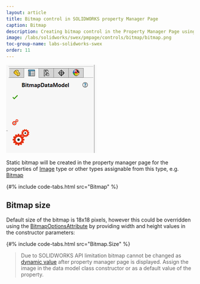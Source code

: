 ```yaml
---
layout: article
title: Bitmap control in SOLIDWORKS property Manager Page
caption: Bitmap
description: Creating bitmap control in the Property Manager Page using SwEx.PMPage framework
image: /labs/solidworks/swex/pmpage/controls/bitmap/bitmap.png
toc-group-name: labs-solidworks-swex
order: 11
---
```

![Bitmap control](bitmap.png)

Static bitmap will be created in the property manager page for the properties of [Image](https://docs.microsoft.com/en-us/dotnet/api/system.drawing.image?view=netframework-4.8) type or other types assignable from this type, e.g. [Bitmap](https://docs.microsoft.com/en-us/dotnet/api/system.drawing.bitmap?view=netframework-4.8)

{#% include code-tabs.html src="Bitmap" %}

## Bitmap size

Default size of the bitmap is 18x18 pixels, however this could be overridden using the [BitmapOptionsAttribute](https://docs.codestack.net/swex/pmpage/html/T_CodeStack_SwEx_PMPage_Attributes_BitmapOptionsAttribute.htm) by providing width and height values in the constructor parameters:

{#% include code-tabs.html src="Bitmap.Size" %}

> Due to SOLIDWORKS API limitation bitmap cannot be changed as [dynamic value](/labs/solidworks/swex/pmpage/controls/dynamic-values/) after property manager page is displayed. Assign the image in the data model class constructor or as a default value of the property.
